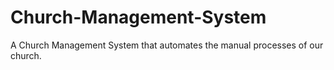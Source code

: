 # Church-Management-System
A Church Management System that automates the manual processes of our church.
